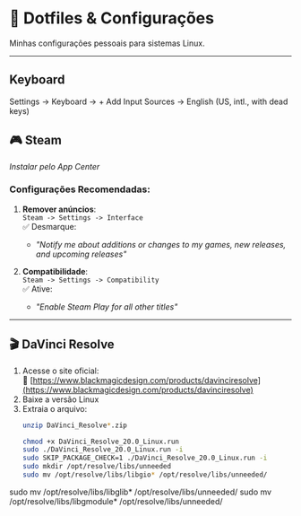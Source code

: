 # 🎨 Dotfiles & Configurações

Minhas configurações pessoais para sistemas Linux.  

---

## Keyboard
Settings -> Keyboard -> + Add Input Sources -> English (US, intl., with dead keys)


## 🎮 **Steam**  
*Instalar pelo App Center*  

### Configurações Recomendadas:
1. **Remover anúncios**:  
   `Steam -> Settings -> Interface`  
   ✅ Desmarque:  
   - _"Notify me about additions or changes to my games, new releases, and upcoming releases"_  

2. **Compatibilidade**:  
   `Steam -> Settings -> Compatibility`  
   ✅ Ative:  
   - _"Enable Steam Play for all other titles"_  

---

## 🎬 **DaVinci Resolve**  
1. Acesse o site oficial:  
   🔗 [https://www.blackmagicdesign.com/products/davinciresolve](https://www.blackmagicdesign.com/products/davinciresolve)  
2. Baixe a versão Linux  
3. Extraia o arquivo:  
   ```bash
   unzip DaVinci_Resolve*.zip

   chmod +x DaVinci_Resolve_20.0_Linux.run
   sudo ./DaVinci_Resolve_20.0_Linux.run -i
   sudo SKIP_PACKAGE_CHECK=1 ./DaVinci_Resolve_20.0_Linux.run -i
   sudo mkdir /opt/resolve/libs/unneeded
   sudo mv /opt/resolve/libs/libgio* /opt/resolve/libs/unneeded/
sudo mv /opt/resolve/libs/libglib* /opt/resolve/libs/unneeded/
sudo mv /opt/resolve/libs/libgmodule* /opt/resolve/libs/unneeded/